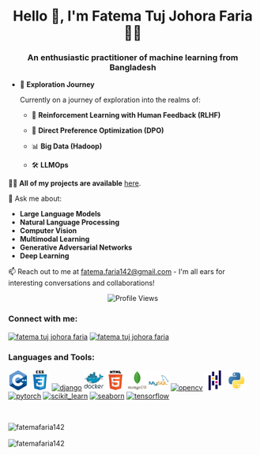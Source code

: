 <h1 align="center">Hello 👋, I'm Fatema Tuj Johora Faria 🙋‍♀️</h1>
<h3 align="center">An enthusiastic practitioner of machine learning from Bangladesh</h3>


- 🌱 **Exploration Journey**

  Currently on a journey of exploration into the realms of:

  - 🤖 **Reinforcement Learning with Human Feedback (RLHF)**

  - 🎯 **Direct Preference Optimization (DPO)**
  
  - 📊 **Big Data (Hadoop)**
  
  - 🛠️ **LLMOps**

👨‍💻 **All of my projects are available** [here](https://github.com/fatemafaria142?tab=repositories).

💬 Ask me about:
 - **Large Language Models**
 - **Natural Language Processing**
 - **Computer Vision**
 - **Multimodal Learning**
 - **Generative Adversarial Networks**
 - **Deep Learning**

📫 Reach out to me at [fatema.faria142@gmail.com](mailto:fatema.faria142@gmail.com) - I'm all ears for interesting conversations and collaborations!



<div align="center">
    <img src="https://komarev.com/ghpvc/?username=fatemafaria142&style=flat-square&color=blue" alt="Profile Views"/>
</div>

<h3 align="left">Connect with me:</h3>
<p align="left">
<a href="https://linkedin.com/in/fatema tuj johora faria" target="blank"><img align="center" src="https://raw.githubusercontent.com/rahuldkjain/github-profile-readme-generator/master/src/images/icons/Social/linked-in-alt.svg" alt="fatema tuj johora faria" height="30" width="40" /></a>
<a href="https://kaggle.com/fatema tuj johora faria" target="blank"><img align="center" src="https://raw.githubusercontent.com/rahuldkjain/github-profile-readme-generator/master/src/images/icons/Social/kaggle.svg" alt="fatema tuj johora faria" height="30" width="40" /></a>
</p>

<h3 align="left">Languages and Tools:</h3>
<p align="left"> <a href="https://www.w3schools.com/cpp/" target="_blank" rel="noreferrer"> 
  <img src="https://raw.githubusercontent.com/devicons/devicon/master/icons/cplusplus/cplusplus-original.svg" alt="cplusplus" width="40" height="40"/></a> <a href="https://www.w3schools.com/css/" target="_blank" rel="noreferrer"> 
  <img src="https://raw.githubusercontent.com/devicons/devicon/master/icons/css3/css3-original-wordmark.svg" alt="css3" width="40" height="40"/></a> <a href="https://www.djangoproject.com/" target="_blank" rel="noreferrer"> 
  <img src="https://cdn.worldvectorlogo.com/logos/django.svg" alt="django" width="40" height="40"/></a> <a href="https://www.docker.com/" target="_blank" rel="noreferrer"> 
  <img src="https://raw.githubusercontent.com/devicons/devicon/master/icons/docker/docker-original-wordmark.svg" alt="docker" width="40" height="40"/></a> <a href="https://git-scm.com/" target="_blank" rel="noreferrer">
   <a href="https://www.w3.org/html/" target="_blank" rel="noreferrer"> <img src="https://raw.githubusercontent.com/devicons/devicon/master/icons/html5/html5-original-wordmark.svg" alt="html5" width="40" height="40"/></a> <a href="https://www.mongodb.com/" target="_blank" rel="noreferrer"> <img src="https://raw.githubusercontent.com/devicons/devicon/master/icons/mongodb/mongodb-original-wordmark.svg" alt="mongodb" width="40" height="40"/></a> <a href="https://www.mysql.com/" target="_blank" rel="noreferrer"> <img src="https://raw.githubusercontent.com/devicons/devicon/master/icons/mysql/mysql-original-wordmark.svg" alt="mysql" width="40" height="40"/></a> <a href="https://opencv.org/" target="_blank" rel="noreferrer"> <img src="https://www.vectorlogo.zone/logos/opencv/opencv-icon.svg" alt="opencv" width="40" height="40"/></a> <a href="https://pandas.pydata.org/" target="_blank" rel="noreferrer"> <img src="https://raw.githubusercontent.com/devicons/devicon/2ae2a900d2f041da66e950e4d48052658d850630/icons/pandas/pandas-original.svg" alt="pandas" width="40" height="40"/></a> <a href="https://www.python.org" target="_blank" rel="noreferrer"> <img src="https://raw.githubusercontent.com/devicons/devicon/master/icons/python/python-original.svg" alt="python" width="40" height="40"/></a> <a href="https://pytorch.org/" target="_blank" rel="noreferrer"> <img src="https://www.vectorlogo.zone/logos/pytorch/pytorch-icon.svg" alt="pytorch" width="40" height="40"/></a> <a href="https://scikit-learn.org/" target="_blank" rel="noreferrer"> <img src="https://upload.wikimedia.org/wikipedia/commons/0/05/Scikit_learn_logo_small.svg" alt="scikit_learn" width="40" height="40"/></a> <a href="https://seaborn.pydata.org/" target="_blank" rel="noreferrer"> <img src="https://seaborn.pydata.org/_images/logo-mark-lightbg.svg" alt="seaborn" width="40" height="40"/></a> <a href="https://www.tensorflow.org" target="_blank" rel="noreferrer"> <img src="https://www.vectorlogo.zone/logos/tensorflow/tensorflow-icon.svg" alt="tensorflow" width="40" height="40"/></a> 

  
  </p>

<br>
<p><img align="center" src="https://github-readme-stats.vercel.app/api/top-langs?username=fatemafaria142&show_icons=true&locale=en&layout=compact" alt="fatemafaria142" /></p>

<p><img align="center" src="https://github-readme-streak-stats.herokuapp.com/?user=fatemafaria142&" alt="fatemafaria142" /></p>

